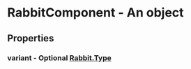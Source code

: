 

# RabbitComponent - An object



## Properties



### variant - Optional [Rabbit.Type](Rabbit.Type)

